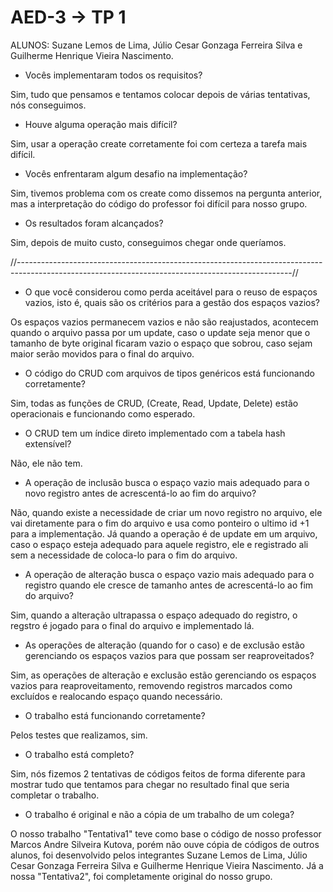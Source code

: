 # AED-3 -> TP 1
ALUNOS: Suzane Lemos de Lima, Júlio Cesar Gonzaga Ferreira Silva e Guilherme Henrique Vieira Nascimento.

- Vocês implementaram todos os requisitos?

Sim, tudo que pensamos e tentamos colocar depois de várias tentativas, nós conseguimos.


- Houve alguma operação mais difícil?

Sim, usar a operação create corretamente foi com certeza a tarefa mais difícil.


- Vocês enfrentaram algum desafio na implementação?

Sim, tivemos problema com os create como dissemos na pergunta anterior, mas a interpretação do código do professor foi difícil para nosso grupo.


- Os resultados foram alcançados?

Sim, depois de muito custo, conseguimos chegar onde queríamos.

//--------------------------------------------------------------------------------------------------------------------------------------------------//
- O que você considerou como perda aceitável para o reuso de espaços vazios, isto é, quais são os critérios para a gestão dos espaços vazios?

Os espaços vazios permanecem vazios e não são reajustados, acontecem quando o arquivo passa por um update, caso o update seja menor que o tamanho de byte original ficaram 
vazio o espaço que sobrou, caso sejam maior serão movidos para o final do arquivo.


- O código do CRUD com arquivos de tipos genéricos está funcionando corretamente?

Sim, todas as funções de CRUD, (Create, Read, Update, Delete) estão operacionais e funcionando como esperado.


- O CRUD tem um índice direto implementado com a tabela hash extensível?

Não, ele não tem.


- A operação de inclusão busca o espaço vazio mais adequado para o novo registro antes de acrescentá-lo ao fim do arquivo?

Não, quando existe a necessidade de criar um novo registro no arquivo, ele vai diretamente para o fim do arquivo e usa como ponteiro o ultimo id +1 para a implementação. Já quando
a operação é de update em um arquivo, caso o espaço esteja adequado para aquele registro, ele e registrado ali sem a necessidade de coloca-lo para o fim do arquivo.


- A operação de alteração busca o espaço vazio mais adequado para o registro quando ele cresce de tamanho antes de acrescentá-lo ao fim do arquivo?

Sim, quando a alteração ultrapassa o espaço adequado do registro, o regstro é jogado para o final do arquivo e implementado lá.


- As operações de alteração (quando for o caso) e de exclusão estão gerenciando os espaços vazios para que possam ser reaproveitados?

Sim, as operações de alteração e exclusão estão gerenciando os espaços vazios para reaproveitamento, removendo registros marcados como excluídos e realocando espaço quando necessário.


- O trabalho está funcionando corretamente?

Pelos testes que realizamos, sim.


- O trabalho está completo?

Sim, nós fizemos 2 tentativas de códigos feitos de forma diferente para mostrar tudo que tentamos para chegar no resultado final que seria completar o trabalho.


- O trabalho é original e não a cópia de um trabalho de um colega?

O nosso trabalho "Tentativa1" teve como base o código de nosso professor Marcos Andre Silveira Kutova, porém não ouve cópia de códigos de outros alunos, foi desenvolvido pelos integrantes Suzane Lemos de Lima, Júlio Cesar Gonzaga Ferreira Silva e Guilherme Henrique Vieira Nascimento.
Já a nossa "Tentativa2", foi completamente original do nosso grupo.
